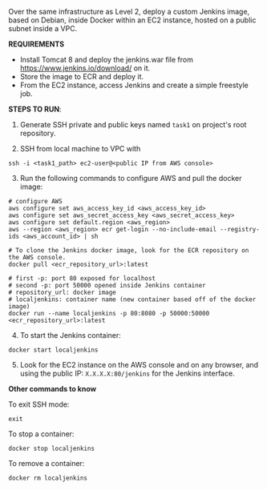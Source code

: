 Over the same infrastructure as Level 2, deploy a custom Jenkins image, based on Debian, inside Docker within an EC2 instance, hosted on a public subnet inside a VPC. 

**REQUIREMENTS**
* Install Tomcat 8 and deploy the jenkins.war file from https://www.jenkins.io/download/ on it.
* Store the image to ECR and deploy it.
* From the EC2 instance, access Jenkins and create a simple freestyle job.


**STEPS TO RUN**:
  1. Generate SSH private and public keys named `task1` on project's root repository.
  
  2. SSH from local machine to VPC with
  ```
  ssh -i <task1_path> ec2-user@<public IP from AWS console>
  ```
  
  3. Run the following commands to configure AWS and pull the docker image:
  ```
  # configure AWS
  aws configure set aws_access_key_id <aws_access_key_id>
  aws configure set aws_secret_access_key <aws_secret_access_key>
  aws configure set default.region <aws_region>
  aws --region <aws_region> ecr get-login --no-include-email --registry-ids <aws_account_id> | sh

  # To clone the Jenkins docker image, look for the ECR repository on the AWS console.
  docker pull <ecr_repository_url>:latest

  # first -p: port 80 exposed for localhost
  # second -p: port 50000 opened inside Jenkins container
  # repository_url: docker image
  # localjenkins: container name (new container based off of the docker image)
  docker run --name localjenkins -p 80:8080 -p 50000:50000 <ecr_repository_url>:latest
  ```

  4. To start the Jenkins container:
  ```
  docker start localjenkins
  ```

  5. Look for the EC2 instance on the AWS console and on any browser, and using the public IP: `X.X.X.X:80/jenkins` for the Jenkins interface.

**Other commands to know**
 
  To exit SSH mode:
  ```
  exit
  ```

  To stop a container:
  ```
  docker stop localjenkins
  ```

  To remove a container:
  ```
  docker rm localjenkins
  ```
